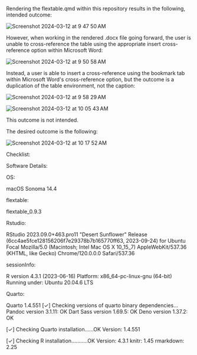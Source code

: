 Rendering the flextable.qmd within this repository results in the following, intended outcome:

![Screenshot 2024-03-12 at 9 47 50 AM](https://github.com/A2-ai/flextable_bugRepo/assets/135846021/5ce81de1-7e32-4d36-883a-68c50eb96a9e)

However, when working in the rendered .docx file going forward, the user is unable to cross-reference the table using the appropriate insert cross-reference option within Microsoft Word:

![Screenshot 2024-03-12 at 9 50 58 AM](https://github.com/A2-ai/flextable_bugRepo/assets/135846021/408ac3f9-7cdb-430a-ab64-6ec48acb14f3)

Instead, a user is able to insert a cross-reference using the bookmark tab within Microsoft Word's cross-reference option, but the outcome is a duplication of the table environment, not the caption:

![Screenshot 2024-03-12 at 9 58 29 AM](https://github.com/A2-ai/flextable_bugRepo/assets/135846021/d7c26ff0-a8f9-401d-a61d-2dfa8e3e5d7e)

![Screenshot 2024-03-12 at 10 05 43 AM](https://github.com/A2-ai/flextable_bugRepo/assets/135846021/260eeec3-86eb-4f1d-b3c4-1f8cb9502e08)

This outcome is not intended. 

The desired outcome is the following:

![Screenshot 2024-03-12 at 10 17 52 AM](https://github.com/A2-ai/flextable_bugRepo/assets/135846021/de18cbc5-d1ae-49c7-8396-b417427fc467)

Checklist:

Software Details:

OS:

macOS Sonoma 14.4

flextable:

flextable_0.9.3

Rstudio:

RStudio 2023.09.0+463.pro11 "Desert Sunflower" Release (6cc4ae5fce128156206f7e29378b7b165770ff63, 2023-09-24) for Ubuntu Focal
Mozilla/5.0 (Macintosh; Intel Mac OS X 10_15_7) AppleWebKit/537.36 (KHTML, like Gecko) Chrome/120.0.0.0 Safari/537.36

sessionInfo:

R version 4.3.1 (2023-06-16)
Platform: x86_64-pc-linux-gnu (64-bit)
Running under: Ubuntu 20.04.6 LTS

Quarto:

Quarto 1.4.551
[✓] Checking versions of quarto binary dependencies...
      Pandoc version 3.1.11: OK
      Dart Sass version 1.69.5: OK
      Deno version 1.37.2: OK

[✓] Checking Quarto installation......OK
      Version: 1.4.551

[✓] Checking R installation...........OK
      Version: 4.3.1
      knitr: 1.45
      rmarkdown: 2.25
